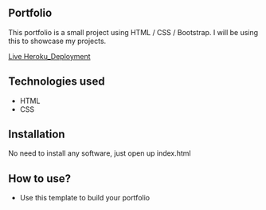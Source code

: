 ## Portfolio

This portfolio is a small project using HTML / CSS / Bootstrap. I will be using this to showcase my projects.

[Live Heroku_Deployment](https://portfolio-christopher.herokuapp.com/)




## Technologies used

* HTML 
* CSS

## Installation

No need to install any software, just open up index.html

## How to use?

* Use this template to build your portfolio
